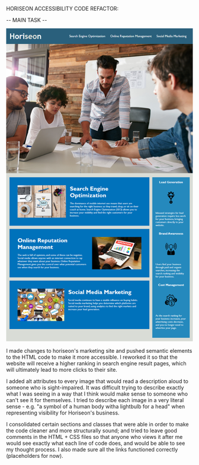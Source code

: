 HORISEON ACCESSIBILITY CODE REFACTOR:

-- MAIN TASK --

![image of horiseon's webpage appearance](./assets/01-html-css-git-homework-demo.png)

I made changes to horiseon's marketing site and pushed semantic elements to the HTML code to make it more accessible. I reworked it so that the website will receive a higher ranking in search engine result pages, which will ultimately lead to more clicks to their site.
 
I added alt attributes to every image that would read a description aloud to someone who is sight-impaired. It was difficult trying to describe exactly what I was seeing in a way that I think would make sense to someone who can't see it for themselves. I tried to describe each image in a very literal sense - e.g. "a symbol of a human body witha lightbulb for a head" when representing visibility for Horiseon's business.

I consolidated certain sections and classes that were able in order to make the code cleaner and more structurally sound; and tried to leave good comments in the HTML + CSS files so that anyone who views it after me would see exactly what each line of code does, and would be able to see my thought process. I also made sure all the links functioned correctly (placeholders for now).